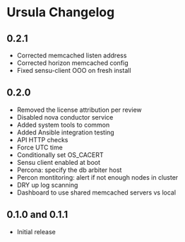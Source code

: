 # Ursula Changelog

## 0.2.1

- Corrected memcached listen address
- Corrected horizon memcached config
- Fixed sensu-client OOO on fresh install

## 0.2.0

- Removed the license attribution per review
- Disabled nova conductor service
- Added system tools to common
- Added Ansible integration testing
- API HTTP checks
- Force UTC time
- Conditionally set OS_CACERT
- Sensu client enabled at boot
- Percona: specify the db arbiter host
- Percon montitoring: alert if not enough nodes in cluster
- DRY up log scanning
- Dashboard to use shared memcached servers vs local

## 0.1.0 and 0.1.1

- Initial release
